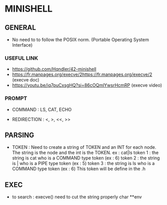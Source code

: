 # MINISHELL

## GENERAL

- No need to to follow the POSIX norm. (Portable Operating System Interface)

### USEFUL LINK

- https://github.com/Hqndler/42-minishell
-   https://fr.manpages.org/execve/2https://fr.manpages.org/execve/2 (execve doc)
- https://youtu.be/iq7puCxsgHQ?si=86cOQmlYwsrHcmRP (execve video)

### PROMPT

- COMMAND :
	LS, CAT, ECHO

- REDIRECTION :
	<, >, <<, >>

## PARSING

- TOKEN :
	Need to create a string of TOKEN and an INT for each node.
	The string is the node and the int is the TOKEN.
	ex : cat|ls
		token 1 : the string is cat who is a COMMAND type token (ex : 6)
		token 2 : the string is | who is a PIPE type token (ex : 5)
		token 3 : the string is ls who is a COMMAND type token (ex : 6)
	This token will be define in the .h

## EXEC

- to search :
	execve()
	need to cut the string properly
	char **env
